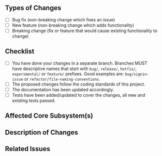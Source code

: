 ## Types of Changes

<!--- What types of changes does your code introduce? Put an `x` in all the boxes that apply: -->

- [ ] Bug fix (non-breaking change which fixes an issue)
- [ ] New feature (non-breaking change which adds functionality)
- [ ] Breaking change (fix or feature that would cause existing functionality to change)

## Checklist

- [ ] You have done your changes in a separate branch. Branches MUST have descriptive names that start with `bug/`, `release/`, `hotfix/`, `experimental/` or `feature/` prefixes. Good examples are: `bug/signin-issue` or `refactor/file-naming-conventions`.
- [ ] The proposed changes follow the coding standards of this project.
- [ ] The documentation has been updated accordingly.
- [ ] Tests have been added/updated to cover the changes, all new and existing tests passed.

## Affected Core Subsystem(s)

<!-- Please provide affected core subsystem(s). -->

## Description of Changes

<!-- Please provide a description of the change here. -->

## Related Issues

<!-- Please reference any related open issues here. -->
<!-- Put `closes #XXXX` in your comment to auto-close the issue that your PR fixes (if any). -->
